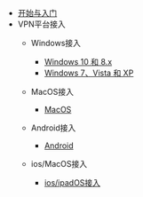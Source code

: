 * [开始与入门]()
* VPN平台接入
  * Windows接入
    * [Windows 10 和 8.x](http://cdn.usfom.com/docs/sys/w10.md)
    * [Windows 7、Vista 和 XP](http://cdn.usfom.com/docs/sys/wxp.md)
 
  * MacOS接入
    * [MacOS](http://cdn.usfom.com/docs/sys/mac.md)
    
  * Android接入
    * [Android](http://cdn.usfom.com/docs/sys/az.md)
  * ios/MacOS接入
    * [ios/ipadOS接入](http://cdn.usfom.com/docs/sys/ios.md)
 
